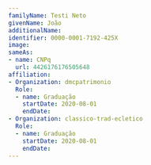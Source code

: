 ```yaml
---
familyName: Testi Neto
givenName: João
additionalName: 
identifier: 0000-0001-7192-425X
image: 
sameAs:
- name: CNPq
  url: 4426176176505648
affiliation:
- Organization: dmcpatrimonio
  Role:
  - name: Graduação
    startDate: 2020-08-01
    endDate: 
- Organization: classico-trad-ecletico
  Role:
  - name: Graduação
    startDate: 2020-08-01
    endDate: 
---
```




